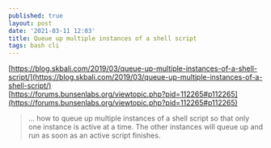 ```yaml
---
published: true
layout: post
date: '2021-03-11 12:03'
title: Queue up multiple instances of a shell script
tags: bash cli 
---
```

[https://blog.skbali.com/2019/03/queue-up-multiple-instances-of-a-shell-script/](https://blog.skbali.com/2019/03/queue-up-multiple-instances-of-a-shell-script/)  
[https://forums.bunsenlabs.org/viewtopic.php?pid=112265#p112265](https://forums.bunsenlabs.org/viewtopic.php?pid=112265#p112265)

> ... how to queue up multiple instances of a shell script so that only one instance is active at a time. The other instances will queue up and run as soon as an active script finishes. 
